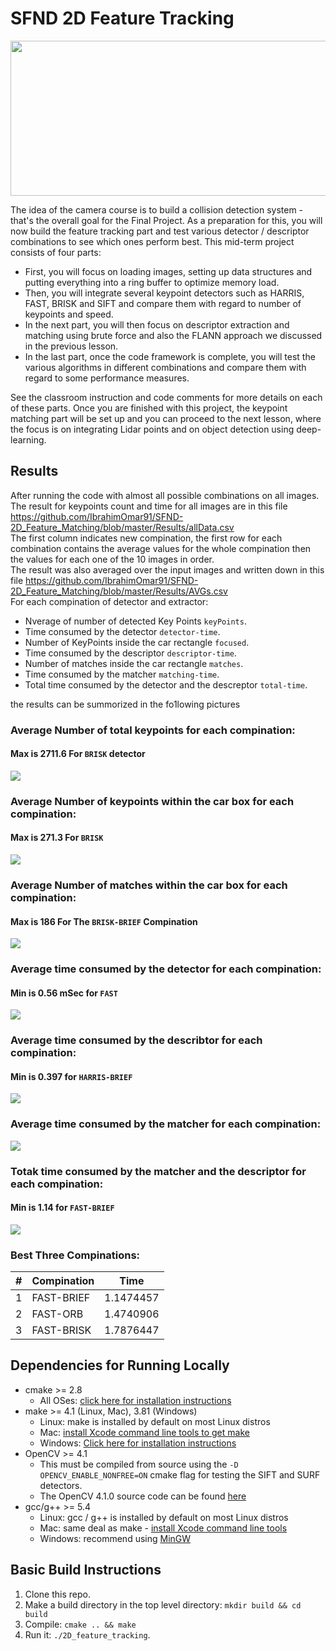 # SFND 2D Feature Tracking

<img src="images/keypoints.png" width="820" height="248" />

The idea of the camera course is to build a collision detection system - that's the overall goal for the Final Project. As a preparation for this, you will now build the feature tracking part and test various detector / descriptor combinations to see which ones perform best. This mid-term project consists of four parts:

* First, you will focus on loading images, setting up data structures and putting everything into a ring buffer to optimize memory load. 
* Then, you will integrate several keypoint detectors such as HARRIS, FAST, BRISK and SIFT and compare them with regard to number of keypoints and speed. 
* In the next part, you will then focus on descriptor extraction and matching using brute force and also the FLANN approach we discussed in the previous lesson. 
* In the last part, once the code framework is complete, you will test the various algorithms in different combinations and compare them with regard to some performance measures. 

See the classroom instruction and code comments for more details on each of these parts. Once you are finished with this project, the keypoint matching part will be set up and you can proceed to the next lesson, where the focus is on integrating Lidar points and on object detection using deep-learning. 

## Results
After running the code with almost all possible combinations on all images.
<br> The result for keypoints count and time for all images are in this file https://github.com/IbrahimOmar91/SFND-2D_Feature_Matching/blob/master/Results/allData.csv
<br>The first column indicates new compination, the first row for each combination contains the average values for the whole compination then the values for each one of the 10 images in order.
<br>The result was also averaged over the input images and written down in this file https://github.com/IbrahimOmar91/SFND-2D_Feature_Matching/blob/master/Results/AVGs.csv
<br>For each compination of detector and extractor:
* Nverage of number of detected Key Points `keyPoints`.
* Time consumed by the detector `detector-time`.
* Number of KeyPoints inside the car rectangle `focused`.
* Time consumed by the descriptor `descriptor-time`.
* Number of matches inside the car rectangle `matches`.
* Time consumed by the matcher `matching-time`.
* Total time consumed by the detector and the descreptor `total-time`.

the results can be summorized in the fo1lowing pictures 
### Average Number of total keypoints for each compination:
#### Max is 2711.6 For `BRISK` detector
<img src="Results/001keypoints.PNG" />

### Average Number of keypoints within the car box for each compination:
#### Max is 271.3 For `BRISK`
<img src="Results/002focusedPoints.PNG" />

### Average Number of matches within the car box for each compination:
#### Max is 186 For The `BRISK-BRIEF` Compination
<img src="Results/003matches.PNG" />

### Average time consumed by the detector for each compination:
#### Min is 0.56 mSec for `FAST`
<img src="Results/004detectorTime.PNG" />

### Average time consumed by the describtor for each compination:
#### Min is 0.397 for `HARRIS-BRIEF`
<img src="Results/005descriptorTime.PNG" />

### Average time consumed by the matcher for each compination:
<img src="Results/006matchingTime.PNG" />

### Totak time consumed by the matcher and the descriptor for each compination:
#### Min is 1.14 for `FAST-BRIEF`
<img src="Results/007overallTime.PNG" />

### Best Three Compinations:
|#|Compination | Time |
|-|-----------|-----------|
|1|FAST-BRIEF | 1.1474457|
|2|FAST-ORB | 1.4740906|
|3|FAST-BRISK | 1.7876447|



## Dependencies for Running Locally
* cmake >= 2.8
  * All OSes: [click here for installation instructions](https://cmake.org/install/)
* make >= 4.1 (Linux, Mac), 3.81 (Windows)
  * Linux: make is installed by default on most Linux distros
  * Mac: [install Xcode command line tools to get make](https://developer.apple.com/xcode/features/)
  * Windows: [Click here for installation instructions](http://gnuwin32.sourceforge.net/packages/make.htm)
* OpenCV >= 4.1
  * This must be compiled from source using the `-D OPENCV_ENABLE_NONFREE=ON` cmake flag for testing the SIFT and SURF detectors.
  * The OpenCV 4.1.0 source code can be found [here](https://github.com/opencv/opencv/tree/4.1.0)
* gcc/g++ >= 5.4
  * Linux: gcc / g++ is installed by default on most Linux distros
  * Mac: same deal as make - [install Xcode command line tools](https://developer.apple.com/xcode/features/)
  * Windows: recommend using [MinGW](http://www.mingw.org/)

## Basic Build Instructions

1. Clone this repo.
2. Make a build directory in the top level directory: `mkdir build && cd build`
3. Compile: `cmake .. && make`
4. Run it: `./2D_feature_tracking`.
